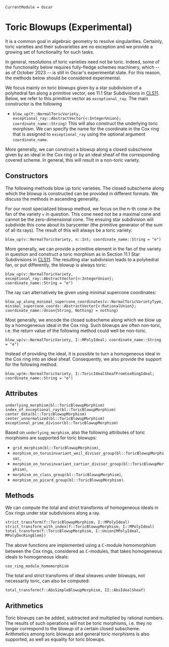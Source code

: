 ```@meta
CurrentModule = Oscar
```

# Toric Blowups (Experimental)

It is a common goal in algebraic geometry to resolve singularities.
Certainly, toric varieties and their subvarieties are no exception and
we provide a growing set of functionality for such tasks.

In general, resolutions of toric varieties need not be toric. Indeed,
some of the functionality below requires fully-fledge schemes machinery,
which -- as of October 2023 -- is still in Oscar's experimental state.
For this reason, the methods below should be considered experimental.

We focus mainly on toric blowups given by a star subdivision of a
polyhedral fan along a primitive vector, see 11.1 Star Subdivisions in
[CLS11](@cite). Below, we refer to this primitive vector as
`exceptional_ray`. The main constructor is the following
- `blow_up(Y::NormalToricVariety, exceptional_ray::AbstractVector{<:IntegerUnion}; coordinate_name::String)`
This will also construct the underlying toric morphism. We can specify
the name for the coordinate in the Cox ring that is assigned to
`exceptional_ray` using the optional argument `coordinate_name`.

More generally, we can construct a blowup along a closed subscheme given
by an ideal in the Cox ring or by an ideal sheaf of the corresponding
covered scheme. In general, this will result in a non-toric variety.


## Constructors

The following methods blow up toric varieties. The closed subscheme
along which the blowup is constructed can be provided in different
formats. We discuss the methods in ascending generality.

For our most specialized blowup method, we focus on the n-th cone in the
fan of the variety `v` in question. This cone need not be a maximal cone and
cannot be the zero-dimensional cone. The
ensuing star subdivision will subdivide this cone about its barycenter
(the primitive generator of the sum of all its rays). The result of this
will always be a toric variety:
```@docs
blow_up(v::NormalToricVariety, n::Int; coordinate_name::String = "e")
```
More generally, we can provide a primitive element in the fan of the
variety in question and construct a toric morphism as in Section 11.1
Star Subdivisions in [CLS11](@cite). The resulting star subdivision
leads to a polyhedral fan, or put differently, the blowup is always
toric:
```@docs
blow_up(v::NormalToricVariety, exceptional_ray::AbstractVector{<:IntegerUnion}; coordinate_name::String = "e")
```
The ray can alternatively be given using minimal supercone coordinates:
```@docs
blow_up_along_minimal_supercone_coordinates(v::NormalToricVarietyType, minimal_supercone_coords::AbstractVector{<:RationalUnion}; coordinate_name::Union{String, Nothing} = nothing)
```
Most generally, we encode the closed subscheme along which we blow up by
a homogeneous ideal in the Cox ring. Such blowups are often non-toric,
i.e. the return value of the following method could well be non-toric.
```@docs
blow_up(v::NormalToricVariety, I::MPolyIdeal; coordinate_name::String = "e")
```
Instead of providing the ideal, it is possible to turn a homogeneous
ideal in the Cox ring into an ideal sheaf. Consequently, we also provide
the support for the following method.
```@docs
blow_up(m::NormalToricVariety, I::ToricIdealSheafFromCoxRingIdeal; coordinate_name::String = "e")
```


## Attributes

```@docs
underlying_morphism(bl::ToricBlowupMorphism)
index_of_exceptional_ray(bl::ToricBlowupMorphism)
center_data(bl::ToricBlowupMorphism)
center_unnormalized(bl::ToricBlowupMorphism)
exceptional_prime_divisor(bl::ToricBlowupMorphism)
```
Based on `underlying_morphism`, also the following attributes of toric
morphisms are supported for toric blowups:
- `grid_morphism(bl::ToricBlowupMorphism)`,
- `morphism_on_torusinvariant_weil_divisor_group(bl::ToricBlowupMorphism)`,
- `morphism_on_torusinvariant_cartier_divisor_group(bl::ToricBlowupMorphism)`,
- `morphism_on_class_group(bl::ToricBlowupMorphism)`,
- `morphism_on_picard_group(bl::ToricBlowupMorphism)`.


## Methods

We can compute the total and strict transforms of homogeneous ideals in Cox rings under star subdivisions along a ray.
```@docs
strict_transform(f::ToricBlowupMorphism, I::MPolyIdeal)
strict_transform_with_index(f::ToricBlowupMorphism, I::MPolyIdeal)
total_transform(f::ToricBlowupMorphism, I::Union{MPolyIdeal, MPolyDecRingElem})
```
The above functions are implemented using a $\mathbb{C}$-module
homomorphism between the Cox rings, considered as $\mathbb{C}$-modules,
that takes homogeneous ideals to homogeneous ideals:
```@docs
cox_ring_module_homomorphism
```
The total and strict transforms of ideal sheaves under blowups, not
necessarily toric, can also be computed:
```@docs
total_transform(f::AbsSimpleBlowupMorphism, II::AbsIdealSheaf)
```


## Arithmetics

Toric blowups can be added, subtracted and multiplied by rational
numbers. The results of such operations will not be toric morphisms,
i.e. they no longer correspond to the blowup of a certain closed
subscheme. Arithmetics among toric blowups and general toric morphisms
is also supported, as well as equality for toric blowups.

